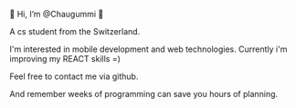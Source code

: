 👋 Hi, I’m @Chaugummi 👋

A cs student from the Switzerland.

I'm interested in mobile development and web technologies. 
Currently i'm improving my REACT skills =)

Feel free to contact me via github.


And remember weeks of programming can save you hours of planning.
